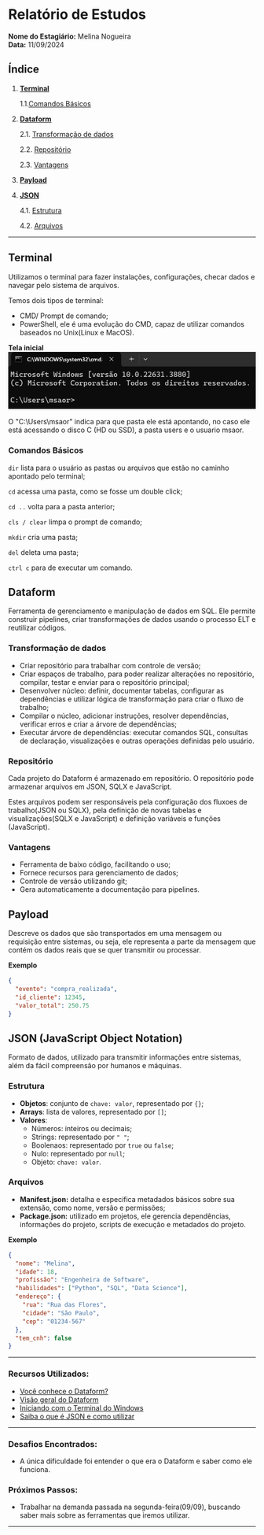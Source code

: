 # Relatório de Estudos

**Nome do Estagiário:** Melina Nogueira  
**Data:** 11/09/2024

## **Índice**  
1. **[Terminal](#terminal)**

    1.1.[Comandos Básicos](#comandos-básicos)

2. **[Dataform](#dataform)**

    2.1. [Transformação de dados](#transformação-de-dados)

    2.2. [Repositório](#repositório)

    2.3. [Vantagens](#vantagens)

3. **[Payload](#payload)**

4. **[JSON](#json-javascript-object-notation)**

    4.1. [Estrutura](#estrutura)
    
    4.2. [Arquivos](#arquivos)
---

## Terminal
Utilizamos o terminal para fazer instalações, configurações, checar dados e navegar pelo sistema de arquivos.

Temos dois tipos de terminal:
- CMD/ Prompt de comando;
- PowerShell, ele é uma evolução do CMD, capaz de utilizar comandos baseados no Unix(Linux e MacOS).

**Tela inicial**
![Tela inicial](image/terminal.png)

O "C:\Users\msaor" indica para que pasta ele está apontando, no caso ele está acessando o disco C (HD ou SSD), a pasta users e o usuario msaor.

### Comandos Básicos

`dir` lista para o usuário as pastas ou arquivos que estão no caminho apontado pelo terminal;

`cd` acessa uma pasta, como se fosse um double click;

`cd ..` volta para a pasta anterior;

`cls / clear` limpa o prompt de comando;

`mkdir` cria uma pasta;

`del` deleta uma pasta;

`ctrl c` para de executar um comando.

## Dataform
Ferramenta de gerenciamento e manipulação de dados em SQL. 
Ele permite construir pipelines, criar transformações de dados usando o processo ELT e reutilizar códigos.

### Transformação de dados
- Criar repositório para trabalhar com controle de versão;
- Criar espaços de trabalho, para poder realizar alterações no repositório, compilar, testar e enviar para o repositório principal;
- Desenvolver núcleo: definir, documentar tabelas, configurar as dependências e utilizar lógica de transformação para criar o fluxo de trabalho;
- Compilar o núcleo, adicionar instruções, resolver dependências, verificar erros e criar a árvore de dependências;
- Executar árvore de dependências: executar comandos SQL, consultas de declaração, visualizações e outras operações definidas pelo usuário.

### Repositório
Cada projeto do Dataform é armazenado em repositório. O repositório pode armazenar arquivos em JSON, SQLX e JavaScript. 

Estes arquivos podem ser responsáveis pela configuração dos fluxoes de trabalho(JSON ou SQLX), pela definição de novas tabelas e visualizações(SQLX e JavaScript) e definição variáveis e funções (JavaScript).

### Vantagens
- Ferramenta de baixo código, facilitando o uso;
- Fornece recursos para gerenciamento de dados;
- Controle de versão utilizando git;
- Gera automaticamente a documentação para pipelines.

## Payload
Descreve os dados que são transportados em uma mensagem ou requisição entre sistemas, ou seja, ele representa a parte da mensagem que contém os dados reais que se quer transmitir ou processar.

**Exemplo**
``` JSON
{
  "evento": "compra_realizada",
  "id_cliente": 12345,
  "valor_total": 250.75
}
```

## JSON (JavaScript Object Notation)
Formato de dados, utilizado para transmitir informações entre sistemas, além da fácil compreensão por humanos e máquinas.

### Estrutura
- **Objetos**: conjunto de  `chave: valor`, representado por `{}`;
- **Arrays**: lista de valores, representado por `[]`;
- **Valores**:
    - Números: inteiros ou decimais;
    - Strings: representado por `" "`;
    - Boolenaos: representado por `true` ou `false`;
    - Nulo: representado por `null`;
    - Objeto: `chave: valor`.

### Arquivos
- **Manifest.json:** detalha e especifica metadados básicos sobre sua extensão, como nome, versão e permissões;
- **Package.json:** utilizado em projetos, ele gerencia dependências, informações do projeto, scripts de execução e metadados do projeto. 

**Exemplo**
```JSON
{
  "nome": "Melina",
  "idade": 18,
  "profissão": "Engenheira de Software",
  "habilidades": ["Python", "SQL", "Data Science"],
  "endereço": {
    "rua": "Rua das Flores",
    "cidade": "São Paulo",
    "cep": "01234-567"
  },
  "tem_cnh": false
}
```
---

### **Recursos Utilizados:**
- [Você conhece o Dataform?](https://www.atrainformatica.com.br/2024/04/01/voce-conhece-o-dataform/)
- [Visão geral do Dataform](https://cloud.google.com/dataform/docs/overview?hl=pt-br)
- [Iniciando com o Terminal do Windows](https://blog.formacao.dev/iniciando-com-o-terminal-do-windows/)
- [Saiba o que é JSON e como utilizar](https://www.alura.com.br/artigos/o-que-e-json)

---

### **Desafios Encontrados:**  
- A única dificuldade foi entender o que era o Dataform e saber como ele funciona.

### **Próximos Passos:**  
- Trabalhar na demanda passada na segunda-feira(09/09), buscando saber mais sobre as ferramentas que iremos utilizar.
---